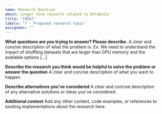 ```yaml
---
name: Research Question
about: Longer term research related to NVTabular
title: "[REA]"
labels: "? - Proposed research topic"
assignees: ""
---
```


**What questions are you trying to answer? Please describe.**
A clear and concise description of what the problem is. Ex. We need to understand the impact of shuffling datasets that are larger than GPU memory and the available options [...]

**Describe the research you think would be helpful to solve the problem or answer the question**
A clear and concise description of what you want to happen.

**Describe alternatives you've considered**
A clear and concise description of any alternative solutions or ideas you've considered.

**Additional context**
Add any other context, code examples, or references to existing implementations about the research here.
